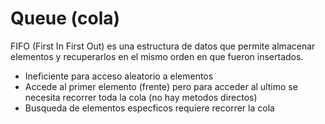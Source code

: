 # Queue (cola)
FIFO (First In First Out) es una estructura de datos que permite almacenar elementos y recuperarlos en el mismo orden en que fueron insertados.


- Ineficiente para acceso aleatorio a elementos
- Accede al primer elemento (frente) pero para acceder al ultimo se necesita recorrer toda la cola (no hay metodos directos)
- Busqueda de elementos especficos requiere recorrer la cola
